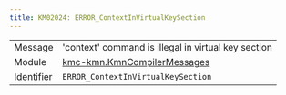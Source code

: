 ```yaml
---
title: KM02024: ERROR_ContextInVirtualKeySection
---
```


|            |           |
|------------|---------- |
| Message    | 'context' command is illegal in virtual key section |
| Module     | [kmc-kmn.KmnCompilerMessages](kmc-kmn.kmncompilermessages) |
| Identifier | `ERROR_ContextInVirtualKeySection` |


